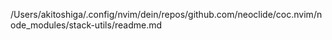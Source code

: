 /Users/akitoshiga/.config/nvim/dein/repos/github.com/neoclide/coc.nvim/node_modules/stack-utils/readme.md